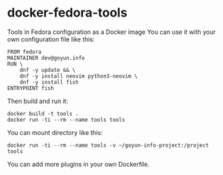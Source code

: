 # docker-fedora-tools
Tools in Fedora configuration as a Docker image
You can use it with your own configuration file like this:

    FROM fedora
    MAINTAINER dev@goyun.info
    RUN \
        dnf -y update && \
        dnf -y install neovim python3-neovim \
        dnf -y install fish
    ENTRYPOINT fish

Then build and run it:

    docker build -t tools .
    docker run -ti --rm --name tools tools

You can mount directory like this:

    docker run -ti --rm --name tools -v ~/goyun-info-project:/project tools

You can add more plugins in your own Dockerfile.
